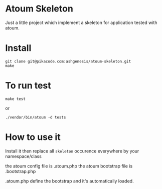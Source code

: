 Atoum Skeleton
=======

Just a little project which implement a skeleton for application tested with
atoum.

Install
======
```
git clone git@pikacode.com:ashgenesis/atoum-skeleton.git
make
```

To run test
=====
```
make test
```
or 

```
./vendor/bin/atoum -d tests
```

How to use it
=======
Install it then replace all `skeleton` occurence everywhere by your
namespace/class

the atoum config file is .atoum.php
the atoum bootstrap file is .bootstrap.php

.atoum.php define the bootstrap and it's automatically loaded.

